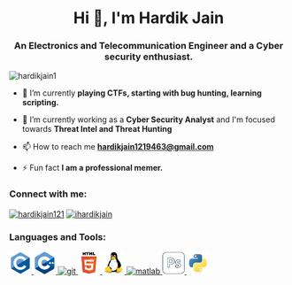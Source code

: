 <h1 align="center">Hi 👋, I'm Hardik Jain</h1>
<h3 align="center">An Electronics and Telecommunication Engineer and a Cyber security enthusiast.</h3>

<p align="left"> <img src="https://komarev.com/ghpvc/?username=hardikjain1&label=Profile%20views&color=0e75b6&style=flat" alt="hardikjain1" /> </p>

- 🔭 I’m currently **playing CTFs, starting with bug hunting, learning scripting.**

- 🌱 I’m currently working as a **Cyber Security Analyst** and I'm focused towards **Threat Intel and Threat Hunting** 

- 📫 How to reach me **hardikjain1219463@gmail.com**

- ⚡ Fun fact **I am a professional memer.**

<h3 align="left">Connect with me:</h3>
<p align="left">
<a href="https://twitter.com/hardikjain121" target="blank"><img align="center" src="https://cdn.jsdelivr.net/npm/simple-icons@3.0.1/icons/twitter.svg" alt="hardikjain121" height="30" width="40" /></a>
<a href="https://linkedin.com/in/ihardikjain" target="blank"><img align="center" src="https://cdn.jsdelivr.net/npm/simple-icons@3.0.1/icons/linkedin.svg" alt="ihardikjain" height="30" width="40" /></a>
</p>

<h3 align="left">Languages and Tools:</h3>
<p align="left"> <a href="https://www.cprogramming.com/" target="_blank"> <img src="https://raw.githubusercontent.com/devicons/devicon/master/icons/c/c-original.svg" alt="c" width="40" height="40"/> </a> <a href="https://www.w3schools.com/cpp/" target="_blank"> <img src="https://raw.githubusercontent.com/devicons/devicon/master/icons/cplusplus/cplusplus-original.svg" alt="cplusplus" width="40" height="40"/> </a> <a href="https://git-scm.com/" target="_blank"> <img src="https://www.vectorlogo.zone/logos/git-scm/git-scm-icon.svg" alt="git" width="40" height="40"/> </a> <a href="https://www.w3.org/html/" target="_blank"> <img src="https://raw.githubusercontent.com/devicons/devicon/master/icons/html5/html5-original-wordmark.svg" alt="html5" width="40" height="40"/> </a> <a href="https://www.linux.org/" target="_blank"> <img src="https://raw.githubusercontent.com/devicons/devicon/master/icons/linux/linux-original.svg" alt="linux" width="40" height="40"/> </a> <a href="https://www.mathworks.com/" target="_blank"> <img src="https://raw.githubusercontent.com/simple-icons/simple-icons/master/icons/mathworks.svg" alt="matlab" width="40" height="40"/> </a> <a href="https://www.photoshop.com/en" target="_blank"> <img src="https://raw.githubusercontent.com/devicons/devicon/master/icons/photoshop/photoshop-line.svg" alt="photoshop" width="40" height="40"/> </a> <a href="https://www.python.org" target="_blank"> <img src="https://raw.githubusercontent.com/devicons/devicon/master/icons/python/python-original.svg" alt="python" width="40" height="40"/> </a> </p>
